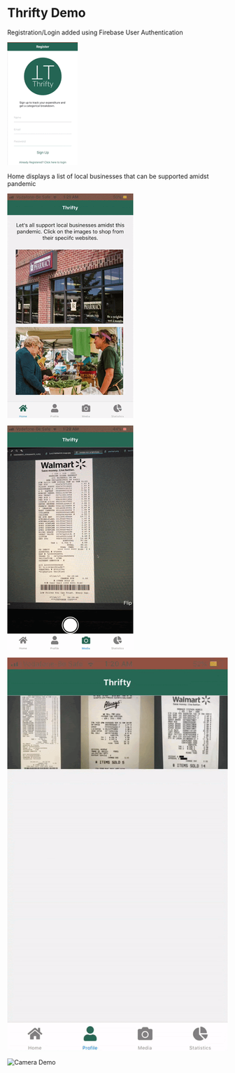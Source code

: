 # Thrifty Demo

Registration/Login added using Firebase User Authentication

![Registration Demo](Demo/Register.gif)

Home displays a list of local businesses that can be supported amidst pandemic

![Home Demo](Demo/Home.gif)



![Profile Demo](Demo/Profile.gif)



![Statistics Demo](Demo/Stats.gif)



![Camera Demo](Demo/ClickPicture.gif)
